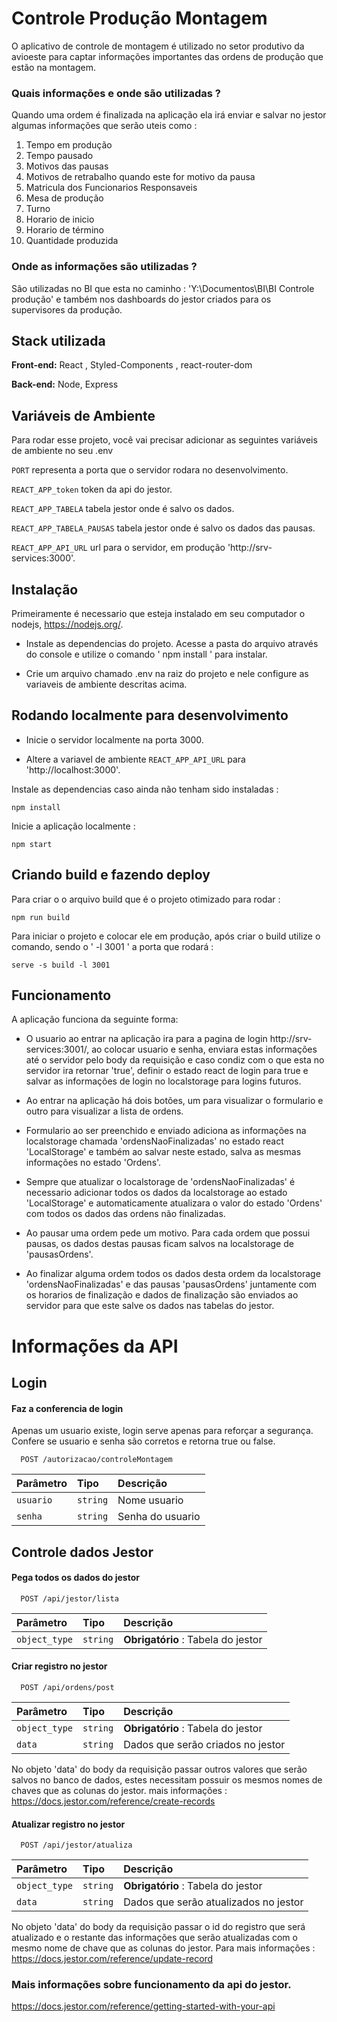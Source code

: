 
# Controle Produção Montagem

O aplicativo de controle de montagem é utilizado no setor produtivo da avioeste para captar informações importantes das ordens de produção que estão na montagem.

### Quais informações e onde são utilizadas ?

Quando uma ordem é finalizada na aplicação ela irá enviar e salvar no jestor algumas informações que serão uteis como :

1. Tempo em produção
2. Tempo pausado
3. Motivos das pausas
4. Motivos de retrabalho quando este for motivo da pausa
5. Matricula dos Funcionarios Responsaveis
6. Mesa de produção
7. Turno
8. Horario de inicio
9. Horario de término
10. Quantidade produzida

### Onde as informações são utilizadas ?

São utilizadas no BI que esta no caminho : 'Y:\Documentos\BI\BI Controle produção' e também nos dashboards do jestor criados para os supervisores da produção.






## Stack utilizada

**Front-end:** React , Styled-Components , react-router-dom

**Back-end:** Node, Express


## Variáveis de Ambiente

Para rodar esse projeto, você vai precisar adicionar as seguintes variáveis de ambiente no seu .env

`PORT` representa a porta que o servidor rodara no desenvolvimento.

`REACT_APP_token` token da api do jestor.

`REACT_APP_TABELA` tabela jestor onde é salvo os dados.

`REACT_APP_TABELA_PAUSAS` tabela jestor onde é salvo os dados das pausas.

`REACT_APP_API_URL` url para o servidor, em produção 'http://srv-services:3000'. 



## Instalação

 Primeiramente é necessario que esteja instalado em seu computador o nodejs, https://nodejs.org/.

 - Instale as dependencias do projeto. Acesse a pasta do arquivo através do console e utilize o comando ' npm install ' para instalar.

 - Crie um arquivo chamado .env na raiz do projeto e nele configure as variaveis de ambiente descritas acima.

## Rodando localmente para desenvolvimento

- Inicie o servidor localmente na porta 3000.

- Altere a variavel de ambiente `REACT_APP_API_URL` para 'http://localhost:3000'.

Instale as dependencias caso ainda não tenham sido instaladas :

```
npm install
```

Inicie a aplicação localmente :

```
npm start
```


## Criando build e fazendo deploy

Para criar o o arquivo build que é o projeto otimizado para rodar : 

```
npm run build
```

Para iniciar o projeto e colocar ele em produção, após criar o build utilize o comando,  sendo o ' -l 3001 ' a porta que rodará :

```
serve -s build -l 3001
```
## Funcionamento

A aplicação funciona da seguinte forma: 
- O usuario ao entrar na aplicação ira para a pagina de login http://srv-services:3001/, ao colocar usuario e senha, enviara estas informações até o servidor pelo body da requisição e caso condiz com o que esta no servidor ira retornar 'true', definir o estado react de login para true e salvar as informações de login no localstorage para logins futuros. 

- Ao entrar na aplicação há dois botões, um para visualizar o formulario e outro para visualizar a lista de ordens.

- Formulario ao ser preenchido e enviado adiciona as informações na localstorage chamada 'ordensNaoFinalizadas' no estado react 'LocalStorage' e também ao salvar neste estado, salva as mesmas informações no estado 'Ordens'.

- Sempre que atualizar o localstorage de 'ordensNaoFinalizadas' é necessario adicionar todos os dados da localstorage ao estado 'LocalStorage' e automaticamente atualizara o valor do estado 'Ordens' com todos os dados das ordens não finalizadas. 

- Ao pausar uma ordem pede um motivo. Para cada ordem que possui pausas, os dados destas pausas ficam salvos na localstorage de 'pausasOrdens'.

- Ao finalizar alguma ordem todos os dados desta ordem da localstorage 'ordensNaoFinalizadas' e das pausas 'pausasOrdens' juntamente com os horarios de finalização e dados de finalização são enviados ao servidor para que este salve os dados nas tabelas do jestor.

# Informações da API

## Login

#### Faz a conferencia de login

Apenas um usuario existe, login serve apenas para reforçar a segurança. Confere se usuario e senha são corretos e retorna true ou false.

```http
  POST /autorizacao/controleMontagem
```

| Parâmetro   | Tipo       | Descrição                                   |
| :---------- | :--------- | :------------------------------------------ |
| `usuario`      | `string` |  Nome usuario |
| `senha`      | `string` |  Senha do usuario |

## Controle dados Jestor

#### Pega todos os dados do jestor


```http
  POST /api/jestor/lista
```

| Parâmetro   | Tipo       | Descrição                                   |
| :---------- | :--------- | :------------------------------------------ |
| `object_type`      | `string` | **Obrigatório** :  Tabela do jestor|

#### Criar registro no jestor


```http
  POST /api/ordens/post
```

| Parâmetro   | Tipo       | Descrição                                   |
| :---------- | :--------- | :------------------------------------------ |
| `object_type`      | `string` | **Obrigatório** :  Tabela do jestor
| `data`      | `string` | Dados que serão criados no jestor

No objeto 'data' do body da requisição passar outros valores que serão salvos no banco de dados, estes necessitam possuir os mesmos nomes de chaves que as colunas do jestor.
mais informações : https://docs.jestor.com/reference/create-records

#### Atualizar registro no jestor


```http
  POST /api/jestor/atualiza
```

| Parâmetro   | Tipo       | Descrição                                   |
| :---------- | :--------- | :------------------------------------------ |
| `object_type`      | `string` | **Obrigatório** :  Tabela do jestor|
| `data`      | `string` | Dados que serão atualizados no jestor

No objeto 'data' do body da requisição passar o id do registro que será atualizado e o restante das informações que serão atualizadas com o mesmo nome de chave que as colunas do jestor. Para mais informações : https://docs.jestor.com/reference/update-record


### Mais informações sobre funcionamento da api do jestor. 

https://docs.jestor.com/reference/getting-started-with-your-api
